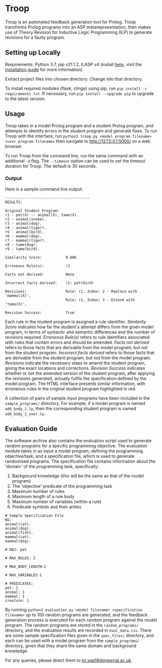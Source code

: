 
# Troop
Troop is an automated feedback generation tool for Prolog. Troop transforms Prolog programs into an ASP metarepresentation, then makes use of Theory Revision for Inductive Logic Programming (ILP) to generate revisions for a faulty program.

  
## Setting up Locally
Requirements: Python 3.7, pip v21.1.2, ILASP v4 (install [here](https://github.com/marklaw/ILASP-releases/releases), visit the [installation guide](https://doc.ilasp.com/installation.html) for more information)
  
Extract project files into chosen directory. Change into that directory.

To install required modules (flask, clingo) using pip, run `pip install -r requirements.txt`. If necessary, run `pip install --upgrade pip` to upgrade to the latest version.
  
## Usage
Troop takes in a model Prolog program and a student Prolog program, and attempts to identify errors in the student program and generate fixes. To run Troop with the interface, run
```python3 troop.py <model program filename> <user program filename>```
then navigate to http://127.0.0.1:5000/ on a web browser.

To run Troop from the command line, run the same command with an additional `-d` flag. The `--timeout` option can be used to set the timeout duration for Troop. The default is 30 seconds.

### Output
Here is a sample command line output:
```
---------------------------------------
RESULTS:

Original Student Program:
r1 - pet(X) :- animal(X), tame(X).
r2 - animal(snake).
r3 - animal(dog).
r4 - animal(tiger).
r5 - animal(bird).
r6 - mammal(dog).
r7 - mammal(tiger).
r8 - tame(dog).
r9 - tame(bird).

Similarity Score:			0.886

Erroneous Rule(s):			r1

Facts not derived:			None

Incorrect facts derived:	r1: pet(bird)

Revisions:					Rule: r1, Index: 2 - Replace with 'mammal(X)'.
							Rule: r1, Index: 3 - Extend with 'tame(X)'.

Revision Success:			True
```
Each rule in the student program is assigned a rule identifier. *Similarity Score* indicates how far the student's attempt differs from the given model program, in terms of syntactic and semantic differences and the number of revisions required. *Erroneous Rule(s)* refers to rule identifiers associated with rules that contain errors and should be amended. *Facts not derived* refers to those facts that are derivable from the model program, but not from the student program. *Incorrect facts derived* refers to those facts that are derivable from the student program, but not from the model program. *Revisions* indicate the necessary steps to amend the student program, giving the exact locations and corrections. *Revision Success* indicates whether or not the amended version of the student program, after applying the revisions generated, actually fulfils the specification defined by the model program. The HTML interface presents similar information, with erroneous rules in the original student program highlighted in red.

A collection of pairs of sample input programs have been included in the `sample_programs/` directory. For example, if a model program is named `add_body_1.lp`, then the corresponding student program is named `add_body_1_user.lp`.


## Evaluation Guide
The software archive also contains the evaluation script used to generate random programs for a specific programming objective. The evaluation module takes in as input a model program, defining the programming objective/task, and a specification file, which is used to generate randomised programs. The specification file contains information about the 'domain' of the programming task, specifically:
1. Background knowledge (this will be the same as that of the model program)
2. The 'objective' predicate of the programming task
3. Maximum number of rules
4. Maximum length of a rule body
5. Maximum number of variables (within a rule)
6. Predicate symbols and their arities

```
# Sample Specification File
BG:
animal(cat).
animal(dog).
animal(fish).
mammal(cat).
mammal(dog).

# OBJ: pet

# MAX_RULES: 2

# MAX_BODY_LENGTH:2

# MAX_VARIABLES:1

# PREDICATES:
pet: 1
animal: 1
mammal: 1
creature: 1
```

By running
```python3 evaluation.py <model filename> <specification filename>```
up to 100 random programs are generated, and the feedback generation process is executed for each random program against the model program. The random programs are stored in the `random_programs/` directory, and the evaluation results are recorded in `eval_data.csv`. There are some sample specification files given in the `spec_files/` directory, and each can be used with a model program from the `sample_programs/` directory, given that they share the same domain and background knowledge.

For any queries, please direct them to jin.yap18@imperial.ac.uk.
